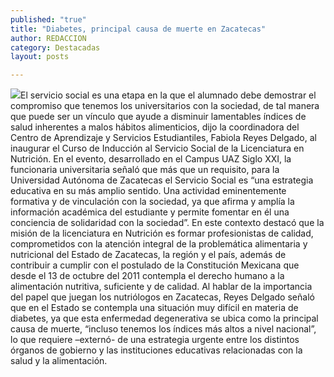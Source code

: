 ```yaml
---
published: "true"
title: "Diabetes, principal causa de muerte en Zacatecas"
author: REDACCION
category: Destacadas
layout: posts

---
```


![](http://i.imgur.com/X1JOml4m.jpg)El servicio social  es una etapa en la que el alumnado debe demostrar el compromiso que tenemos los universitarios con la sociedad, de tal manera que puede ser un vínculo que ayude a disminuir lamentables índices de salud inherentes a malos hábitos alimenticios, dijo la coordinadora del Centro de Aprendizaje y Servicios Estudiantiles, Fabiola Reyes Delgado, al inaugurar el Curso de Inducción al Servicio Social de la Licenciatura en Nutrición.
   En el evento, desarrollado en el Campus UAZ Siglo XXI, la funcionaria universitaria señaló que más que un requisito, para la Universidad Autónoma de Zacatecas el Servicio Social es “una estrategia educativa en su más amplio sentido. Una actividad eminentemente formativa y de vinculación con la sociedad, ya que afirma y amplía la información académica del estudiante y permite fomentar en él una conciencia de solidaridad con la sociedad”.
   En este contexto destacó que la misión de la licenciatura en Nutrición es formar profesionistas de calidad, comprometidos con la atención integral de la problemática alimentaria y nutricional del Estado de Zacatecas, la región y el país, además de contribuir a cumplir con el postulado de la Constitución Mexicana que desde el 13 de octubre del 2011  contempla el derecho humano a la alimentación nutritiva, suficiente y de calidad.
   Al hablar de la importancia del papel que juegan los nutriólogos en Zacatecas, Reyes Delgado señaló que en el Estado se contempla una situación muy difícil en materia de diabetes, ya que  esta enfermedad degenerativa se ubica como la principal causa de muerte, “incluso tenemos los índices más altos a nivel nacional”, lo que requiere –externó- de una estrategia  urgente entre los distintos órganos de gobierno y las instituciones educativas relacionadas con la salud y la alimentación.
